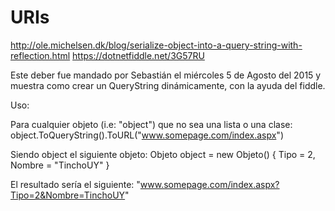 # URIs

http://ole.michelsen.dk/blog/serialize-object-into-a-query-string-with-reflection.html
https://dotnetfiddle.net/3G57RU

Este deber fue mandado por Sebastián el miércoles 5 de Agosto del 2015 y muestra como 
crear un QueryString dinámicamente, con la ayuda del fiddle.

Uso:

Para cualquier objeto (i.e: "object") que no sea una lista o una clase: object.ToQueryString().ToURL("www.somepage.com/index.aspx")

Siendo object el siguiente objeto:
Objeto object = new Objeto() { Tipo = 2, Nombre = "TinchoUY" }

El resultado sería el siguiente: "www.somepage.com/index.aspx?Tipo=2&Nombre=TinchoUY"
